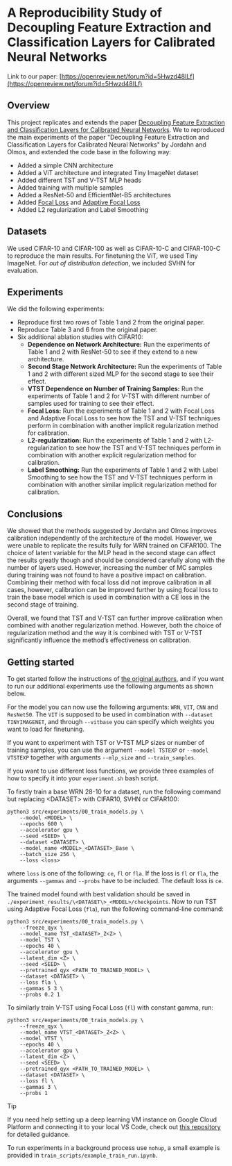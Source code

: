 # A Reproducibility Study of Decoupling Feature Extraction and Classification Layers for Calibrated Neural Networks

Link to our paper: [https://openreview.net/forum?id=5Hwzd48ILf](https://openreview.net/forum?id=5Hwzd48ILf)

## Overview
This project replicates and extends the paper [Decoupling Feature Extraction and Classification Layers for Calibrated Neural Networks](https://github.com/MJordahn/Decoupled-Layers-for-Calibrated-NNs). We to reproduced the main experiments of the paper "Decoupling Feature Extraction and Classification Layers for Calibrated Neural Networks" by Jordahn and Olmos, and extended the code base in the following way:

- Added a simple CNN architecture
- Added a ViT architecture and integrated Tiny ImageNet dataset
- Added different TST and V-TST MLP heads
- Added training with multiple samples
- Added a ResNet-50 and EfficientNet-B5 architectures
- Added [Focal Loss](https://arxiv.org/abs/1708.02002) and [Adaptive Focal Loss](https://github.com/torrvision/focal_calibration/tree/main)
- Added L2 regularization and Label Smoothing

## Datasets
We used CIFAR-10 and CIFAR-100 as well as CIFAR-10-C and CIFAR-100-C to reproduce the main results. For finetuning the ViT, we used Tiny ImageNet. For *out of distribution detection*, we included SVHN for evaluation.

## Experiments
We did the following experiments:

- Reproduce first two rows of Table 1 and 2 from the original paper.
- Reproduce Table 3 and 6 from the original paper.
- Six additional ablation studies with CIFAR10:    
    - **Dependence on Network Architecture:** Run the experiments of Table 1 and 2 with ResNet-50 to see if they extend to a new architecture.
    - **Second Stage Network Architecture:** Run the experiments of Table 1 and 2 with different sized MLP for the second stage to see their effect.
    - **VTST Dependence on Number of Training Samples:** Run the experiments of Table 1 and 2 for V-TST with different number of samples used for training to see their effect.
    - **Focal Loss:**  Run the experiments of Table 1 and 2 with Focal Loss and Adaptive Focal Loss to see how the TST and V-TST techniques perform in combination with another implicit regularization method for calibration.
    - **L2-regularization:**  Run the experiments of Table 1 and 2 with L2-regularization to see how the TST and V-TST techniques perform in combination with another explicit regularization method for calibration.
    - **Label Smoothing:**  Run the experiments of Table 1 and 2 with Label Smoothing to see how the TST and V-TST techniques perform in combination with another similar implicit regularization method for calibration.

## Conclusions
We showed that the methods suggested by Jordahn and Olmos improves calibration independently of the architecture of the model. However, we were unable to replicate the results fully for WRN trained on CIFAR100. The choice of latent variable for the MLP head in the second stage can affect the results greatly though and should be considered carefully along with the number of layers used. However, increasing the number of MC samples during training was not found to have a positive impact on calibration. Combining their method with focal loss did not improve calibration in all cases, however, calibration can be improved further by using focal loss to train the base model which is used in combination with a CE loss in the second stage of training. 

Overall, we found that TST and V-TST can further improve calibration when combined with another regularization method. However, both the choice of regularization method and the way it is combined with TST or V-TST significantly influence the method’s effectiveness on calibration.

## Getting started
To get started follow the instructions of [the original authors](https://github.com/MJordahn/Decoupled-Layers-for-Calibrated-NNs), and if you want to run our additional experiments use the following arguments as shown below.

For the model you can now use the following arguments: `WRN`, `VIT`, `CNN` and `ResNet50`. The `VIT` is supposed to be used in combination with `--dataset TINYIMAGENET`, and through `--vitbase` you can specify which weights you want to load for finetuning. 

If you want to experiment with TST or V-TST MLP sizes or number of training samples, you can use the argument `--model TSTEXP` or `--model VTSTEXP` together with arguments `--mlp_size` and `--train_samples`. 

If you want to use different loss functions, we provide three examples of how to specify it into your `experiment.sh` bash script.

To firstly train a base WRN 28-10 for a dataset, run the following command but replacing \<DATASET\> with CIFAR10, SVHN or CIFAR100:

```
python3 src/experiments/00_train_models.py \
    --model <MODEL> \
    --epochs 600 \
    --accelerator gpu \
    --seed <SEED> \
    --dataset <DATASET> \
    --model_name <MODEL>_<DATASET>_Base \
    --batch_size 256 \
    --loss <loss>
```
where `loss` is one of the following: `ce`, `fl` or `fla`. If the loss is `fl` or `fla`, the arguments `--gammas` and `--probs` have to be included. The default loss is `ce`.


The trained model found with best validation should be saved in `./experiment_results/\<DATASET\>_<MODEL>/checkpoints`. Now to run TST using Adaptive Focal Loss (`fla`), run the following command-line command:

```
python3 src/experiments/00_train_models.py \
    --freeze_qyx \
    --model_name TST_<DATASET>_Z<Z> \
    --model TST \
    --epochs 40 \
    --accelerator gpu \
    --latent_dim <Z> \
    --seed <SEED> \
    --pretrained_qyx <PATH_TO_TRAINED_MODEL> \
    --dataset <DATASET> \
    --loss fla \
    --gammas 5 3 \
    --probs 0.2 1
```

To similarly train V-TST using Focal Loss (`fl`) with constant gamma, run:

```
python3 src/experiments/00_train_models.py \
    --freeze_qyx \
    --model_name VTST_<DATASET>_Z<Z> \
    --model VTST \
    --epochs 40 \
    --accelerator gpu \
    --latent_dim <Z> \
    --seed <SEED> \
    --pretrained_qyx <PATH_TO_TRAINED_MODEL> \
    --dataset <DATASET> \
    --loss fl \
    --gammas 3 \
    --probs 1
```

> [!TIP]
> If you need help setting up a deep learning VM instance on Google Cloud Platform and connecting it to your local VS Code, check out [this repository](https://github.com/rosameliacarioni/finetune-llm) for detailed guidance.
> 
> To run experiments in a background process use `nohup`, a small example is provided in `train_scripts/example_train_run.ipynb`.
